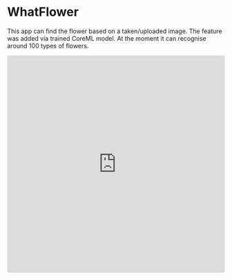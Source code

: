 # WhatFlower
This app can find the flower based on a taken/uploaded image. The feature was added via trained CoreML model. At the moment it can recognise around 100 types of flowers.


<iframe src="https://www.linkedin.com/embed/feed/update/urn:li:ugcPost:7002694614033821696" height="504" width="504" frameborder="0" allowfullscreen="" title="Embedded post"></iframe>
